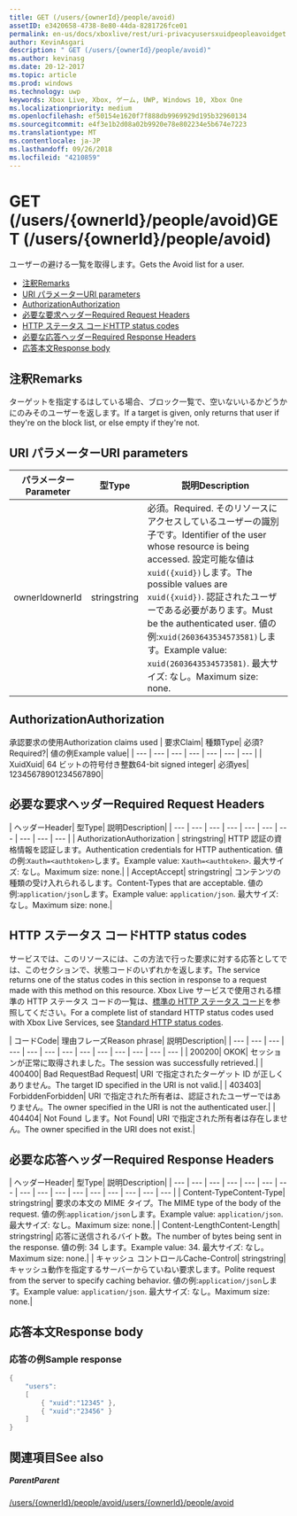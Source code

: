 ```yaml
---
title: GET (/users/{ownerId}/people/avoid)
assetID: e3420658-4738-8e80-44da-8281726fce01
permalink: en-us/docs/xboxlive/rest/uri-privacyusersxuidpeopleavoidget.html
author: KevinAsgari
description: " GET (/users/{ownerId}/people/avoid)"
ms.author: kevinasg
ms.date: 20-12-2017
ms.topic: article
ms.prod: windows
ms.technology: uwp
keywords: Xbox Live, Xbox, ゲーム, UWP, Windows 10, Xbox One
ms.localizationpriority: medium
ms.openlocfilehash: ef50154e1620f7f888db9969929d195b32960134
ms.sourcegitcommit: e4f3e1b2d08a02b9920e78e802234e5b674e7223
ms.translationtype: MT
ms.contentlocale: ja-JP
ms.lasthandoff: 09/26/2018
ms.locfileid: "4210859"
---
```

# <a name="get-usersowneridpeopleavoid"></a><span data-ttu-id="a11e9-104">GET (/users/{ownerId}/people/avoid)</span><span class="sxs-lookup"><span data-stu-id="a11e9-104">GET (/users/{ownerId}/people/avoid)</span></span>
<span data-ttu-id="a11e9-105">ユーザーの避ける一覧を取得します。</span><span class="sxs-lookup"><span data-stu-id="a11e9-105">Gets the Avoid list for a user.</span></span>

  * [<span data-ttu-id="a11e9-106">注釈</span><span class="sxs-lookup"><span data-stu-id="a11e9-106">Remarks</span></span>](#ID4EQ)
  * [<span data-ttu-id="a11e9-107">URI パラメーター</span><span class="sxs-lookup"><span data-stu-id="a11e9-107">URI parameters</span></span>](#ID4EZ)
  * [<span data-ttu-id="a11e9-108">Authorization</span><span class="sxs-lookup"><span data-stu-id="a11e9-108">Authorization</span></span>](#ID4EEB)
  * [<span data-ttu-id="a11e9-109">必要な要求ヘッダー</span><span class="sxs-lookup"><span data-stu-id="a11e9-109">Required Request Headers</span></span>](#ID4EJC)
  * [<span data-ttu-id="a11e9-110">HTTP ステータス コード</span><span class="sxs-lookup"><span data-stu-id="a11e9-110">HTTP status codes</span></span>](#ID4EYD)
  * [<span data-ttu-id="a11e9-111">必要な応答ヘッダー</span><span class="sxs-lookup"><span data-stu-id="a11e9-111">Required Response Headers</span></span>](#ID4E1F)
  * [<span data-ttu-id="a11e9-112">応答本文</span><span class="sxs-lookup"><span data-stu-id="a11e9-112">Response body</span></span>](#ID4ESH)

<a id="ID4EQ"></a>


## <a name="remarks"></a><span data-ttu-id="a11e9-113">注釈</span><span class="sxs-lookup"><span data-stu-id="a11e9-113">Remarks</span></span>

<span data-ttu-id="a11e9-114">ターゲットを指定するはしている場合、ブロック一覧で、空いないいるかどうかにのみそのユーザーを返します。</span><span class="sxs-lookup"><span data-stu-id="a11e9-114">If a target is given, only returns that user if they're on the block list, or else empty if they're not.</span></span>

<a id="ID4EZ"></a>


## <a name="uri-parameters"></a><span data-ttu-id="a11e9-115">URI パラメーター</span><span class="sxs-lookup"><span data-stu-id="a11e9-115">URI parameters</span></span>

| <span data-ttu-id="a11e9-116">パラメーター</span><span class="sxs-lookup"><span data-stu-id="a11e9-116">Parameter</span></span>| <span data-ttu-id="a11e9-117">型</span><span class="sxs-lookup"><span data-stu-id="a11e9-117">Type</span></span>| <span data-ttu-id="a11e9-118">説明</span><span class="sxs-lookup"><span data-stu-id="a11e9-118">Description</span></span>|
| --- | --- | --- |
| <span data-ttu-id="a11e9-119">ownerId</span><span class="sxs-lookup"><span data-stu-id="a11e9-119">ownerId</span></span>| <span data-ttu-id="a11e9-120">string</span><span class="sxs-lookup"><span data-stu-id="a11e9-120">string</span></span>| <span data-ttu-id="a11e9-121">必須。</span><span class="sxs-lookup"><span data-stu-id="a11e9-121">Required.</span></span> <span data-ttu-id="a11e9-122">そのリソースにアクセスしているユーザーの識別子です。</span><span class="sxs-lookup"><span data-stu-id="a11e9-122">Identifier of the user whose resource is being accessed.</span></span> <span data-ttu-id="a11e9-123">設定可能な値は<code>xuid({xuid})</code>します。</span><span class="sxs-lookup"><span data-stu-id="a11e9-123">The possible values are <code>xuid({xuid})</code>.</span></span> <span data-ttu-id="a11e9-124">認証されたユーザーである必要があります。</span><span class="sxs-lookup"><span data-stu-id="a11e9-124">Must be the authenticated user.</span></span> <span data-ttu-id="a11e9-125">値の例:<code>xuid(2603643534573581)</code>します。</span><span class="sxs-lookup"><span data-stu-id="a11e9-125">Example value: <code>xuid(2603643534573581)</code>.</span></span> <span data-ttu-id="a11e9-126">最大サイズ: なし。</span><span class="sxs-lookup"><span data-stu-id="a11e9-126">Maximum size: none.</span></span> |

<a id="ID4EEB"></a>


## <a name="authorization"></a><span data-ttu-id="a11e9-127">Authorization</span><span class="sxs-lookup"><span data-stu-id="a11e9-127">Authorization</span></span>

<span data-ttu-id="a11e9-128">承認要求の使用</span><span class="sxs-lookup"><span data-stu-id="a11e9-128">Authorization claims used</span></span> | <span data-ttu-id="a11e9-129">要求</span><span class="sxs-lookup"><span data-stu-id="a11e9-129">Claim</span></span>| <span data-ttu-id="a11e9-130">種類</span><span class="sxs-lookup"><span data-stu-id="a11e9-130">Type</span></span>| <span data-ttu-id="a11e9-131">必須?</span><span class="sxs-lookup"><span data-stu-id="a11e9-131">Required?</span></span>| <span data-ttu-id="a11e9-132">値の例</span><span class="sxs-lookup"><span data-stu-id="a11e9-132">Example value</span></span>|
| --- | --- | --- | --- | --- | --- | --- |
| <span data-ttu-id="a11e9-133">Xuid</span><span class="sxs-lookup"><span data-stu-id="a11e9-133">Xuid</span></span>| <span data-ttu-id="a11e9-134">64 ビットの符号付き整数</span><span class="sxs-lookup"><span data-stu-id="a11e9-134">64-bit signed integer</span></span>| <span data-ttu-id="a11e9-135">必須</span><span class="sxs-lookup"><span data-stu-id="a11e9-135">yes</span></span>| <span data-ttu-id="a11e9-136">1234567890</span><span class="sxs-lookup"><span data-stu-id="a11e9-136">1234567890</span></span>|

<a id="ID4EJC"></a>


## <a name="required-request-headers"></a><span data-ttu-id="a11e9-137">必要な要求ヘッダー</span><span class="sxs-lookup"><span data-stu-id="a11e9-137">Required Request Headers</span></span>

| <span data-ttu-id="a11e9-138">ヘッダー</span><span class="sxs-lookup"><span data-stu-id="a11e9-138">Header</span></span>| <span data-ttu-id="a11e9-139">型</span><span class="sxs-lookup"><span data-stu-id="a11e9-139">Type</span></span>| <span data-ttu-id="a11e9-140">説明</span><span class="sxs-lookup"><span data-stu-id="a11e9-140">Description</span></span>|
| --- | --- | --- | --- | --- | --- | --- | --- | --- | --- |
| <span data-ttu-id="a11e9-141">Authorization</span><span class="sxs-lookup"><span data-stu-id="a11e9-141">Authorization</span></span> | <span data-ttu-id="a11e9-142">string</span><span class="sxs-lookup"><span data-stu-id="a11e9-142">string</span></span>| <span data-ttu-id="a11e9-143">HTTP 認証の資格情報を認証します。</span><span class="sxs-lookup"><span data-stu-id="a11e9-143">Authentication credentials for HTTP authentication.</span></span> <span data-ttu-id="a11e9-144">値の例:<code>Xauth=&lt;authtoken></code>します。</span><span class="sxs-lookup"><span data-stu-id="a11e9-144">Example value: <code>Xauth=&lt;authtoken></code>.</span></span> <span data-ttu-id="a11e9-145">最大サイズ: なし。</span><span class="sxs-lookup"><span data-stu-id="a11e9-145">Maximum size: none.</span></span>|
| <span data-ttu-id="a11e9-146">Accept</span><span class="sxs-lookup"><span data-stu-id="a11e9-146">Accept</span></span>| <span data-ttu-id="a11e9-147">string</span><span class="sxs-lookup"><span data-stu-id="a11e9-147">string</span></span>| <span data-ttu-id="a11e9-148">コンテンツの種類の受け入れられるします。</span><span class="sxs-lookup"><span data-stu-id="a11e9-148">Content-Types that are acceptable.</span></span> <span data-ttu-id="a11e9-149">値の例:<code>application/json</code>します。</span><span class="sxs-lookup"><span data-stu-id="a11e9-149">Example value: <code>application/json</code>.</span></span> <span data-ttu-id="a11e9-150">最大サイズ: なし。</span><span class="sxs-lookup"><span data-stu-id="a11e9-150">Maximum size: none.</span></span>|

<a id="ID4EYD"></a>


## <a name="http-status-codes"></a><span data-ttu-id="a11e9-151">HTTP ステータス コード</span><span class="sxs-lookup"><span data-stu-id="a11e9-151">HTTP status codes</span></span>

<span data-ttu-id="a11e9-152">サービスでは、このリソースには、この方法で行った要求に対する応答としてでは、このセクションで、状態コードのいずれかを返します。</span><span class="sxs-lookup"><span data-stu-id="a11e9-152">The service returns one of the status codes in this section in response to a request made with this method on this resource.</span></span> <span data-ttu-id="a11e9-153">Xbox Live サービスで使用される標準の HTTP ステータス コードの一覧は、[標準の HTTP ステータス コード](../../additional/httpstatuscodes.md)を参照してください。</span><span class="sxs-lookup"><span data-stu-id="a11e9-153">For a complete list of standard HTTP status codes used with Xbox Live Services, see [Standard HTTP status codes](../../additional/httpstatuscodes.md).</span></span>

| <span data-ttu-id="a11e9-154">コード</span><span class="sxs-lookup"><span data-stu-id="a11e9-154">Code</span></span>| <span data-ttu-id="a11e9-155">理由フレーズ</span><span class="sxs-lookup"><span data-stu-id="a11e9-155">Reason phrase</span></span>| <span data-ttu-id="a11e9-156">説明</span><span class="sxs-lookup"><span data-stu-id="a11e9-156">Description</span></span>|
| --- | --- | --- | --- | --- | --- | --- | --- | --- | --- | --- | --- | --- |
| <span data-ttu-id="a11e9-157">200</span><span class="sxs-lookup"><span data-stu-id="a11e9-157">200</span></span>| <span data-ttu-id="a11e9-158">OK</span><span class="sxs-lookup"><span data-stu-id="a11e9-158">OK</span></span>| <span data-ttu-id="a11e9-159">セッションが正常に取得されました。</span><span class="sxs-lookup"><span data-stu-id="a11e9-159">The session was successfully retrieved.</span></span>|
| <span data-ttu-id="a11e9-160">400</span><span class="sxs-lookup"><span data-stu-id="a11e9-160">400</span></span>| <span data-ttu-id="a11e9-161">Bad Request</span><span class="sxs-lookup"><span data-stu-id="a11e9-161">Bad Request</span></span>| <span data-ttu-id="a11e9-162">URI で指定されたターゲット ID が正しくありません。</span><span class="sxs-lookup"><span data-stu-id="a11e9-162">The target ID specified in the URI is not valid.</span></span>|
| <span data-ttu-id="a11e9-163">403</span><span class="sxs-lookup"><span data-stu-id="a11e9-163">403</span></span>| <span data-ttu-id="a11e9-164">Forbidden</span><span class="sxs-lookup"><span data-stu-id="a11e9-164">Forbidden</span></span>| <span data-ttu-id="a11e9-165">URI で指定された所有者は、認証されたユーザーではありません。</span><span class="sxs-lookup"><span data-stu-id="a11e9-165">The owner specified in the URI is not the authenticated user.</span></span>|
| <span data-ttu-id="a11e9-166">404</span><span class="sxs-lookup"><span data-stu-id="a11e9-166">404</span></span>| <span data-ttu-id="a11e9-167">Not Found します。</span><span class="sxs-lookup"><span data-stu-id="a11e9-167">Not Found</span></span>| <span data-ttu-id="a11e9-168">URI で指定された所有者は存在しません。</span><span class="sxs-lookup"><span data-stu-id="a11e9-168">The owner specified in the URI does not exist.</span></span>|

<a id="ID4E1F"></a>


## <a name="required-response-headers"></a><span data-ttu-id="a11e9-169">必要な応答ヘッダー</span><span class="sxs-lookup"><span data-stu-id="a11e9-169">Required Response Headers</span></span>

| <span data-ttu-id="a11e9-170">ヘッダー</span><span class="sxs-lookup"><span data-stu-id="a11e9-170">Header</span></span>| <span data-ttu-id="a11e9-171">型</span><span class="sxs-lookup"><span data-stu-id="a11e9-171">Type</span></span>| <span data-ttu-id="a11e9-172">説明</span><span class="sxs-lookup"><span data-stu-id="a11e9-172">Description</span></span>|
| --- | --- | --- | --- | --- | --- | --- | --- | --- | --- | --- | --- | --- | --- | --- | --- |
| <span data-ttu-id="a11e9-173">Content-Type</span><span class="sxs-lookup"><span data-stu-id="a11e9-173">Content-Type</span></span>| <span data-ttu-id="a11e9-174">string</span><span class="sxs-lookup"><span data-stu-id="a11e9-174">string</span></span>| <span data-ttu-id="a11e9-175">要求の本文の MIME タイプ。</span><span class="sxs-lookup"><span data-stu-id="a11e9-175">The MIME type of the body of the request.</span></span> <span data-ttu-id="a11e9-176">値の例:<code>application/json</code>します。</span><span class="sxs-lookup"><span data-stu-id="a11e9-176">Example value: <code>application/json</code>.</span></span> <span data-ttu-id="a11e9-177">最大サイズ: なし。</span><span class="sxs-lookup"><span data-stu-id="a11e9-177">Maximum size: none.</span></span>|
| <span data-ttu-id="a11e9-178">Content-Length</span><span class="sxs-lookup"><span data-stu-id="a11e9-178">Content-Length</span></span>| <span data-ttu-id="a11e9-179">string</span><span class="sxs-lookup"><span data-stu-id="a11e9-179">string</span></span>| <span data-ttu-id="a11e9-180">応答に送信されるバイト数。</span><span class="sxs-lookup"><span data-stu-id="a11e9-180">The number of bytes being sent in the response.</span></span> <span data-ttu-id="a11e9-181">値の例: 34 します。</span><span class="sxs-lookup"><span data-stu-id="a11e9-181">Example value: 34.</span></span> <span data-ttu-id="a11e9-182">最大サイズ: なし。</span><span class="sxs-lookup"><span data-stu-id="a11e9-182">Maximum size: none.</span></span>|
| <span data-ttu-id="a11e9-183">キャッシュ コントロール</span><span class="sxs-lookup"><span data-stu-id="a11e9-183">Cache-Control</span></span>| <span data-ttu-id="a11e9-184">string</span><span class="sxs-lookup"><span data-stu-id="a11e9-184">string</span></span>| <span data-ttu-id="a11e9-185">キャッシュ動作を指定するサーバーからていねい要求します。</span><span class="sxs-lookup"><span data-stu-id="a11e9-185">Polite request from the server to specify caching behavior.</span></span> <span data-ttu-id="a11e9-186">値の例:<code>application/json</code>します。</span><span class="sxs-lookup"><span data-stu-id="a11e9-186">Example value: <code>application/json</code>.</span></span> <span data-ttu-id="a11e9-187">最大サイズ: なし。</span><span class="sxs-lookup"><span data-stu-id="a11e9-187">Maximum size: none.</span></span>|

<a id="ID4ESH"></a>


## <a name="response-body"></a><span data-ttu-id="a11e9-188">応答本文</span><span class="sxs-lookup"><span data-stu-id="a11e9-188">Response body</span></span>

<a id="ID4EYH"></a>


### <a name="sample-response"></a><span data-ttu-id="a11e9-189">応答の例</span><span class="sxs-lookup"><span data-stu-id="a11e9-189">Sample response</span></span>


```cpp
{
    "users":
    [
        { "xuid":"12345" },
        { "xuid":"23456" }
    ]
}

```


<a id="ID4EDAAC"></a>


## <a name="see-also"></a><span data-ttu-id="a11e9-190">関連項目</span><span class="sxs-lookup"><span data-stu-id="a11e9-190">See also</span></span>

<a id="ID4EFAAC"></a>


##### <a name="parent"></a><span data-ttu-id="a11e9-191">Parent</span><span class="sxs-lookup"><span data-stu-id="a11e9-191">Parent</span></span>

[<span data-ttu-id="a11e9-192">/users/{ownerId}/people/avoid</span><span class="sxs-lookup"><span data-stu-id="a11e9-192">/users/{ownerId}/people/avoid</span></span>](uri-privacyusersxuidpeopleavoid.md)
